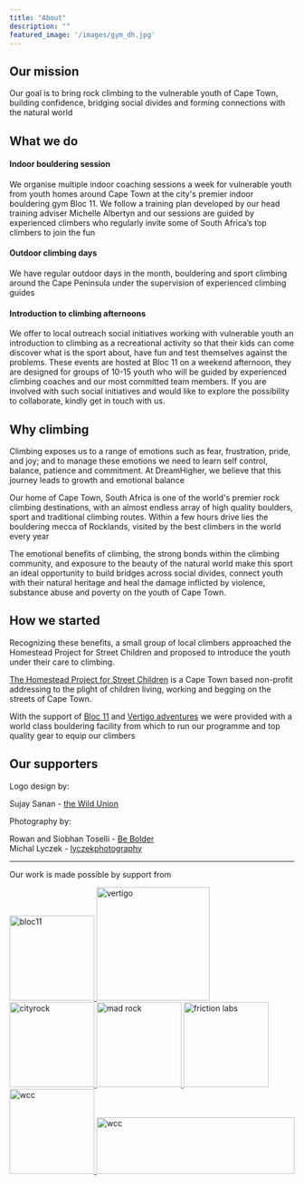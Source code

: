 ```yaml
---
title: "About"
description: ""
featured_image: '/images/gym_dh.jpg'
---
```


## Our mission

Our goal is to bring rock climbing to the vulnerable youth of Cape
Town, building confidence, bridging social divides and forming connections with the natural world

## What we do

#### Indoor bouldering session
We organise multiple indoor coaching sessions a week for vulnerable youth from youth homes around Cape Town at the city's premier indoor bouldering gym Bloc 11. We follow a training plan developed by our head training adviser Michelle Albertyn and our sessions are guided by experienced climbers who regularly invite some of South Africa’s top climbers to join the fun  

#### Outdoor climbing days
We have regular outdoor days in the month, bouldering and sport climbing around the Cape Peninsula under the supervision of experienced climbing guides  

#### Introduction to climbing afternoons
We offer to local outreach social initiatives working with vulnerable youth an introduction to climbing as a recreational activity so that their kids can come discover what is the sport about, have fun and test themselves against the problems. These events are hosted at Bloc 11 on a weekend afternoon, they are designed for groups of 10-15 youth who will be guided by experienced climbing coaches and our most committed team members. 
If you are involved with such social initiatives and would like to explore the possibility to collaborate, kindly get in touch with us.

## Why climbing  

Climbing exposes us to a range of emotions such as fear, frustration, pride, and joy; and to manage these emotions we need to learn self control, balance, patience and commitment. At DreamHigher, we believe that this journey leads to growth and emotional balance

Our home of Cape Town, South Africa is one of the world's premier rock climbing destinations, with an almost endless array of high quality boulders, sport and traditional climbing routes. Within a few hours drive lies the bouldering mecca of Rocklands, visited by the best climbers in the world every year

The emotional benefits of climbing, the strong bonds within the climbing community, and exposure to the beauty of the natural world make this sport an ideal opportunity to build bridges across social divides, connect youth with their natural heritage and heal the damage inflicted by violence, substance abuse and poverty on the youth of Cape Town.

## How we started  

Recognizing these benefits, a small group of local climbers approached the Homestead Project for Street Children and proposed to introduce the youth under their care to climbing. 

[The Homestead Project for Street Children](http://homestead.org.za/) is a Cape Town based non-profit addressing to the plight of children living, working and begging on the streets of Cape Town.

With the support of [Bloc 11](http://www.bloc11.co.za) and [Vertigo adventures](https://vertigoadventures.co.za) we were provided with a world class bouldering facility from which to run our programme and top quality gear to equip our climbers
  
## Our supporters  

Logo design by:  

Sujay Sanan - [the Wild Union](https://www.thewildunion.com/)  
  
Photography by:  

Rowan and Siobhan Toselli - [Be Bolder](http://www.bebolder.co.za/)  
Michal Lyczek - [lyczekphotography](http://www.lyczekphotography.com)  
  
------

Our work is made possible by support from  
  
<a href="http://www.bloc11.co.za">
  <img src="/images/bloc11.jpeg" alt="bloc11" style="width:150px;height:150px;"> </a>  
  
<a href="https://vertigoadventures.co.za">
  <img src="/images/vertigo.png" alt="vertigo" style="width:200px;height100px;">
</a>  

<a href="http://www.cityrock.co.za/capetown/">
  <img src="/images/city.png" alt="cityrock" style="width:150px;height:150px;">
</a>

<a href="https://madrock.com/">
  <img src="/images/mad_rock.png" alt="mad rock" style="width:150px;height:150px;">
</a>  
  
<a href="https://frictionlabs.com/">
  <img src="/images/friction.png" alt="friction labs" style="width:150px;height:150px;">
</a>    
  
<a href="http://www.westerncapeclimbing.co.za/">
  <img src="/images/wcc.jpg" alt="wcc" style="width:150px;height:150px;">
</a>  
  
<a href="http://www.sancf.org/">
  <img src="/images/sancf.jpg" alt="wcc" style="width:350px;height:100px;">
</a>
